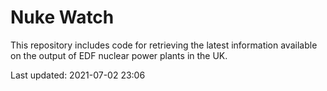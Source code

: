 # Nuke Watch

This repository includes code for retrieving the latest information available on the output of EDF nuclear power plants in the UK.

Last updated: 2021-07-02 23:06